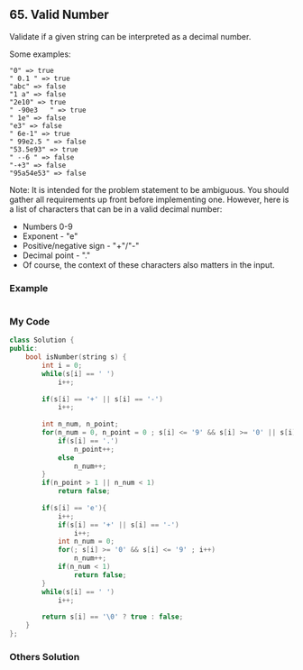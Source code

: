 ## 65. Valid Number

Validate if a given string can be interpreted as a decimal number.

Some examples:
```
"0" => true
" 0.1 " => true
"abc" => false
"1 a" => false
"2e10" => true
" -90e3   " => true
" 1e" => false
"e3" => false
" 6e-1" => true
" 99e2.5 " => false
"53.5e93" => true
" --6 " => false
"-+3" => false
"95a54e53" => false
```

Note: It is intended for the problem statement to be ambiguous. You should gather all requirements up front before implementing one. However, here is a list of characters that can be in a valid decimal number:

* Numbers 0-9
* Exponent - "e"
* Positive/negative sign - "+"/"-"
* Decimal point - "."
* Of course, the context of these characters also matters in the input.


### Example
```
```

### My Code
```c++
class Solution {
public:
    bool isNumber(string s) {
        int i = 0;
        while(s[i] == ' ')
            i++;
        
        if(s[i] == '+' || s[i] == '-')
            i++;
        
        int n_num, n_point;
        for(n_num = 0, n_point = 0 ; s[i] <= '9' && s[i] >= '0' || s[i] == '.' ; i++){
            if(s[i] == '.')
                n_point++;
            else
                n_num++;
        }
        if(n_point > 1 || n_num < 1)
            return false;
        
        if(s[i] == 'e'){
            i++;
            if(s[i] == '+' || s[i] == '-')
                i++;
            int n_num = 0;
            for(; s[i] >= '0' && s[i] <= '9' ; i++)
                n_num++;
            if(n_num < 1)
                return false;
        }
        while(s[i] == ' ')
            i++;
        
        return s[i] == '\0' ? true : false;
    }
};
```


### Others Solution
```c++
```

